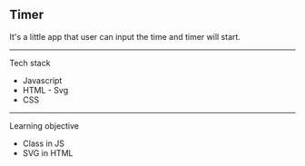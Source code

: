 ## Timer 
It's a little app that user can input the time and timer will start.
<hr>
 Tech stack

 * Javascript
 * HTML - Svg
  * CSS
<hr>
  Learning objective
  
* Class in JS
* SVG in HTML